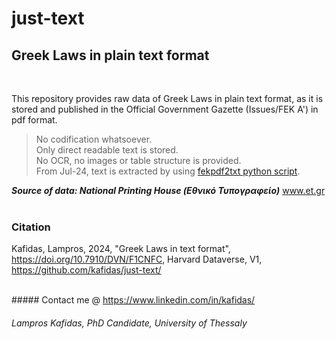 # just-text
## Greek Laws in plain text format

<br>

This repository provides raw data of Greek Laws in plain text format, as it is stored and published in the Official Government Gazette (Issues/FEK A') in pdf format. <br>
> No codification whatsoever.<br>
> Only direct readable text is stored. <br>
> No OCR, no images or table structure is provided. <br>
> From Jul-24, text is extracted by using <a href="https://github.com/kafidas/just-text/tree/main/pdf-text-processing">fekpdf2txt python script</a>.

<b><i>Source of data: National Printing House (Εθνικό Τυπογραφείο)</i></b> <a href="https://www.et.gr">www.et.gr</a> <br><br>

### Citation
Kafidas, Lampros, 2024, "Greek Laws in text format", https://doi.org/10.7910/DVN/F1CNFC, Harvard Dataverse, V1, https://github.com/kafidas/just-text/

<br>
##### Contact me @ <a href="https://www.linkedin.com/in/kafidas/"> https://www.linkedin.com/in/kafidas/</a>
<br>

###### Lampros Kafidas, PhD Candidate, University of Thessaly
